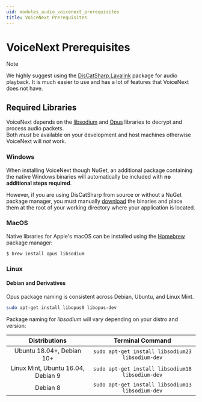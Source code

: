```yaml
---
uid: modules_audio_voicenext_prerequisites
title: VoiceNext Prerequisites
---
```


# VoiceNext Prerequisites

> [!NOTE]
 > We highly suggest using the [DisCatSharp.Lavalink](xref:modules_audio_lavalink_v4_intro) package for audio playback. It is much easier to use and has a lot of features that VoiceNext does not have.

## Required Libraries
VoiceNext depends on the [libsodium](https://github.com/jedisct1/libsodium) and [Opus](https://opus-codec.org/) libraries to decrypt and process audio packets.<br/>
Both *must* be available on your development and host machines otherwise VoiceNext will *not* work.


### Windows
When installing VoiceNext though NuGet, an additional package containing the native Windows binaries  will automatically be included with **no additional steps required**.

However, if you are using DisCatSharp from source or without a NuGet package manager, you must manually [download](xref:natives) the binaries and place them at the root of your working directory where your application is located.

### MacOS
Native libraries for Apple's macOS can be installed using the [Homebrew](https://brew.sh) package manager:
```console
$ brew install opus libsodium
```

### Linux


#### Debian and Derivatives
Opus package naming is consistent across Debian, Ubuntu, and Linux Mint.
```bash
sudo apt-get install libopus0 libopus-dev
```

Package naming for *libsodium* will vary depending on your distro and version:

Distributions|Terminal Command
:---:|:---:
Ubuntu 18.04+, Debian 10+|`sudo apt-get install libsodium23 libsodium-dev`
Linux Mint, Ubuntu 16.04, Debian 9 |`sudo apt-get install libsodium18 libsodium-dev`
Debian 8|`sudo apt-get install libsodium13 libsodium-dev`
